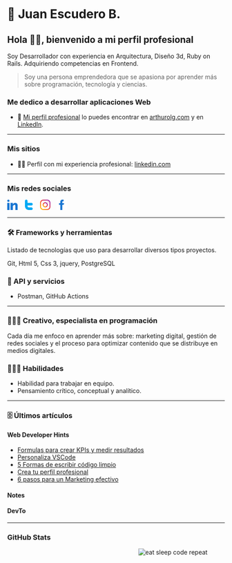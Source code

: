 # 🤖 Juan Escudero B.


## Hola 👋🏻, bienvenido a mi perfil profesional

Soy Desarrollador con experiencia en Arquitectura, Diseño 3d, Ruby on Rails. Adquiriendo competencias en Frontend.

> Soy una persona emprendedora que se apasiona por aprender más sobre programación, tecnología y ciencias. 

### Me dedico a desarrollar aplicaciones Web


- 🤺 [Mi perfil profesional](https://developer.arthurolg.com) lo puedes encontrar en [arthurolg.com](https://arthurolg.com) y en [LinkedIn](https://www.linkedin.com/in/lgzarturo).


---

### Mis sitios

- 🥷🏻 Perfil con mi experiencia profesional: [linkedin.com]()


---

### Mis redes sociales

[<img src='https://github.com/lgzarturo/lgzarturo/raw/master/assets/linkedin.png' alt='LinkedIn' width='24' style='width:24px; margin-right: 10px;'/>](https://www.linkedin.com/in/lgzarturo/)
[<img src='https://github.com/lgzarturo/lgzarturo/raw/master/assets/twitter.png' alt='Twitter' width='24' style='width:24px; margin-right: 10px;'/>](https://twitter.com/lgzarturo)
[<img src='https://github.com/lgzarturo/lgzarturo/raw/master/assets/instagram.png' alt='instagram' width='24' style='width:24px; margin-right: 10px;'/>](https://www.instagram.com/lgzarturo/)
[<img src='https://github.com/lgzarturo/lgzarturo/raw/master/assets/facebook.png' alt='Facebook' width='24' style='width:24px; margin-right: 10px;'/>](https://www.facebook.com/lgzarturo)


---

### 🛠 Frameworks y herramientas

Listado de tecnologías que uso para desarrollar diversos tipos proyectos.

Git, Html 5, Css 3, jquery, PostgreSQL

### 🚀 API y servicios

-  Postman, GitHub Actions

---

### 👨🏻‍🎨 Creativo, especialista en programación

Cada día me enfoco en aprender más sobre: marketing digital, gestión de redes sociales y el proceso para optimizar contenido que se distribuye en medios digitales.

### 👨🏻‍🚀 Habilidades

- Habilidad para trabajar en equipo.
- Pensamiento crítico, conceptual y analítico.

---

### 🗄 Últimos artículos

#### Web Developer Hints

<!-- BLOG-WDH:START -->
- [Formulas para crear KPIs y medir resultados](https://webdeveloperhints.com/marketing/marketing/marketing-e-commerce-kpi.html)
- [Personaliza VSCode](https://webdeveloperhints.com/tools/vscode-customization.html)
- [5 Formas de escribir código limpio](https://webdeveloperhints.com/develop/5-formas-de-escribir-codigo-limpio.html)
- [Crea tu perfil profesional](https://webdeveloperhints.com/guides/crea-tu-perfil-profesional.html)
- [6 pasos para un Marketing efectivo](https://webdeveloperhints.com/marketing/marketing-efectivo.html)
<!-- BLOG-WDH:END -->

#### Notes

<!-- BLOG-ALG:START -->

<!-- BLOG-ALG:END -->

#### DevTo

---

### GitHub Stats



<img src="https://media.giphy.com/media/USV0ym3bVWQJJmNu3N/giphy.gif" alt="eat sleep code repeat" width="200" style="float: right; width: 200px" align="right" />
